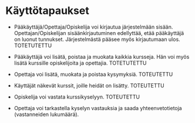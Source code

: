 # Käyttötapaukset

* Pääkäyttäjä/Opettaja/Opiskelija voi kirjautua järjestelmään sisään. Opettajan/Opiskelijan sisäänkirjautuminen edellyttää, etää pääkäyttäjä on luonut tunnukset. Järjestelmästä pääsee myös kirjautumaan ulos. TOTETUTETTU

* Pääkäyttäjä voi lisätä, poistaa ja muokata kaikkia kursseja. Hän voi myös lisätä kurssille opiskelijoita ja opettajia. TOTETUTETTU

* Opettaja voi lisätä, muokata ja poistaa kysymyksiä. TOTEUTETTU

* Käyttäjät näkevät kurssit, joille heidät on lisätty. TOTEUTETTU

* Opiskelija voi vastata kurssikyselyyn. TOTEUTETTU

* Opettaja voi tarkastella kyselyn vastauksia ja saada yhteenvetotietoja (vastanneiden lukumäärä). 